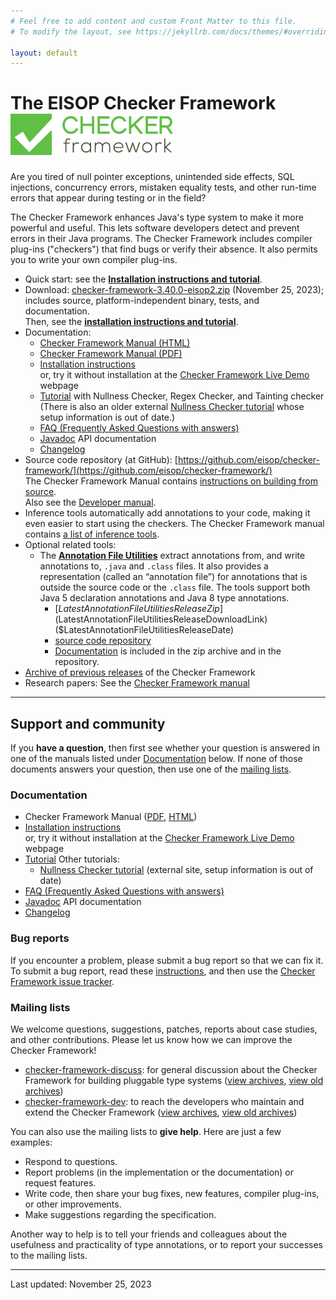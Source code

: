 ```yaml
---
# Feel free to add content and custom Front Matter to this file.
# To modify the layout, see https://jekyllrb.com/docs/themes/#overriding-theme-defaults

layout: default
---
```


The EISOP Checker Framework  ![Checker Framework logo](CFLogo.png)
===========================

Are you tired of null pointer exceptions, unintended side effects, SQL injections, concurrency errors, mistaken equality tests, and other run-time errors that appear during testing or in the field?

The Checker Framework enhances Java's type system to make it more powerful and useful. This lets software developers detect and prevent errors in their Java programs. The Checker Framework includes compiler plug-ins ("checkers") that find bugs or verify their absence. It also permits you to write your own compiler plug-ins.

*   Quick start: see the [**Installation instructions and tutorial**](manual/manual.html#installation).
*   Download: [checker-framework-3.40.0-eisop2.zip](/cf/checker-framework-3.40.0-eisop2.zip) (November 25, 2023); includes source, platform-independent binary, tests, and documentation.  
    Then, see the [**installation instructions and tutorial**](manual/manual.html#installation).
*   Documentation:
    *   [Checker Framework Manual (HTML)](manual/manual.html)
    *   [Checker Framework Manual (PDF)](manual/manual.pdf)
    *   [Installation instructions](manual/manual.html#installation)  
        or, try it without installation at the [Checker Framework Live Demo](http://eisop.uwaterloo.ca/live/) webpage
    *   [Tutorial](tutorial/) with Nullness Checker, Regex Checker, and Tainting checker  
        (There is also an older external [Nullness Checker tutorial](https://github.com/glts/safer-spring-petclinic/wiki) whose setup information is out of date.)
    *   [FAQ (Frequently Asked Questions with answers)](manual/manual.html#faq)
    *   [Javadoc](api/checker-javadoc/) API documentation
    *   [Changelog](CHANGELOG.md)
*   Source code repository (at GitHub): [https://github.com/eisop/checker-framework/](https://github.com/eisop/checker-framework/)  
    The Checker Framework Manual contains [instructions on building from source](manual/manual.html#build-source).  
    Also see the [Developer manual](https://htmlpreview.github.io/?https://github.com/eisop/checker-framework/master/docs/developer/developer-manual.html).
*   Inference tools automatically add annotations to your code, making it even easier to start using the checkers. The Checker Framework manual contains [a list of inference tools](manual/manual.html#type-inference-tools).
*   Optional related tools:
    *   The [**Annotation File Utilities**](../afu/annotation-file-utilities.md) extract annotations from, and write annotations to, `.java` and `.class` files. It also provides a representation (called an “annotation file”) for annotations that is outside the source code or the `.class` file. The tools support both Java 5 declaration annotations and Java 8 type annotations.
        *   [$LatestAnnotationFileUtilitiesReleaseZip]($LatestAnnotationFileUtilitiesReleaseDownloadLink) ($LatestAnnotationFileUtilitiesReleaseDate)
        *   [source code repository](https://github.com/eisop/annotation-tools/)
        *   [Documentation](../afu/annotation-file-utilities.html) is included in the zip archive and in the repository.
*   [Archive of previous releases](releases/releases.html) of the Checker Framework
*   Research papers: See the [Checker Framework manual](manual/manual.html#publications)

* * *

Support and community
---------------------

If you **have a question**, then first see whether your question is answered in one of the manuals listed under [Documentation](#documentation) below. If none of those documents answers your question, then use one of the [mailing lists](#mailing-lists).

### Documentation

*   Checker Framework Manual ([PDF](manual/manual.pdf), [HTML](manual/manual.html))
*   [Installation instructions](manual/manual.html#installation)  
    or, try it without installation at the [Checker Framework Live Demo](http://eisop.uwaterloo.ca/live/) webpage
*   [Tutorial](tutorial/) Other tutorials:
    *   [Nullness Checker tutorial](https://github.com/glts/safer-spring-petclinic/wiki) (external site, setup information is out of date)
*   [FAQ (Frequently Asked Questions with answers)](manual/manual.html#faq)
*   [Javadoc](api/checker-javadoc/) API documentation
*   [Changelog](CHANGELOG.md)

### Bug reports

If you encounter a problem, please submit a bug report so that we can fix it. To submit a bug report, read these [instructions](manual/manual.html#reporting-bugs), and then use the [Checker Framework issue tracker](https://github.com/eisop/checker-framework/issues).

### Mailing lists

We welcome questions, suggestions, patches, reports about case studies, and other contributions. Please let us know how we can improve the Checker Framework!

*   [checker-framework-discuss](https://groups.google.com/forum/#!forum/checker-framework-discuss): for general discussion about the Checker Framework for building pluggable type systems ([view archives](https://groups.google.com/forum/#!forum/checker-framework-discuss/topics), [view old archives](https://types.cs.washington.edu/list-archives/jsr308/))
*   [checker-framework-dev](https://groups.google.com/forum/#!forum/checker-framework-dev): to reach the developers who maintain and extend the Checker Framework ([view archives](https://groups.google.com/forum/#!forum/checker-framework-dev/topics), [view old archives](https://types.cs.washington.edu/list-archives/checkers/))

You can also use the mailing lists to **give help**. Here are just a few examples:

*   Respond to questions.
*   Report problems (in the implementation or the documentation) or request features.
*   Write code, then share your bug fixes, new features, compiler plug-ins, or other improvements.
*   Make suggestions regarding the specification.

Another way to help is to tell your friends and colleagues about the usefulness and practicality of type annotations, or to report your successes to the mailing lists.

* * *

Last updated: November 25, 2023

